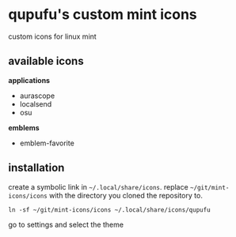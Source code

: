 # qupufu's custom mint icons
custom icons for linux mint



## available icons

**applications**

- aurascope
- localsend
- osu

**emblems**

* emblem-favorite



## installation
create a symbolic link in `~/.local/share/icons`. replace `~/git/mint-icons/icons` with the directory you cloned the repository to.

```
ln -sf ~/git/mint-icons/icons ~/.local/share/icons/qupufu
```

go to settings and select the theme

